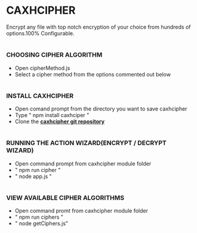 # <h1>CAXHCIPHER</h1>
Encrypt any file with top notch encryption of your choice from hundreds of options.100% Configurable.

# <h3>CHOOSING CIPHER ALGORITHM</h3>
+ Open cipherMethod.js
+ Select a cipher method from the options commented out below

# <h3>INSTALL CAXHCIPHER</h3>
+ Open comand prompt from the directory you want to save caxhcipher
+ Type " npm install caxhciper "
+ Clone the <a href="https://github.com/cacious7/caxhcipher" target="_blank" title="caxhcipher git repository" alt="caxhcipher git  
  			repository"><strong>caxhcipher git repository</strong></a>

# <h3>RUNNING THE ACTION WIZARD(ENCRYPT / DECRYPT WIZARD)</h3>
+ Open command prompt from caxhcipher module folder
+ " npm run cipher "
+ " node app.js "

# <h3>VIEW AVAILABLE CIPHER ALGORITHMS</h3>
+ Open command promt from caxhcipher module folder
+ " npm run ciphers "
+ " node getCiphers.js"

